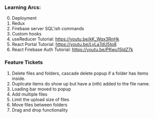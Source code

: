 ### Learning Arcs:

0. Deployment
1. Redux
2. Firebase server SQL'ish commands
3. Custom hooks
4. useReducer Tutorial: https://youtu.be/kK_Wqx3RnHk​
5. React Portal Tutorial: https://youtu.be/LyLa7dU5tp8
6. React Firebase Auth Tutorial: https://youtu.be/PKwu15ldZ7k

### Feature Tickets

1. Delete files and folders, cascade delete popup if a folder has items inside.
2. Duplicate items do show up but have a (nth) added to the file name.
3. Loading bar moved to popup
4. Add multiple files
5. Limit the upload size of files
6. Move files between folders
7. Drag and drop functionality
